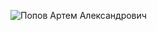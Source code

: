 ![Попов Артем  Александрович](https://github.com/user-attachments/assets/02c176a3-8f4e-4d7c-8914-5176ad2036dc)
